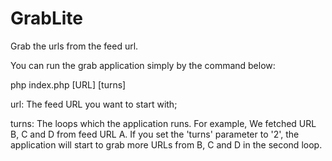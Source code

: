 GrabLite
========

Grab the urls from the feed url.

You can run the grab application simply by the command below:

php index.php [URL] [turns]

url: The feed URL you want to start with;

turns: The loops which the application runs. For example, We fetched URL B, C and D from feed URL A. 
       If you set the 'turns' parameter to '2', the application will start to grab more URLs from B, C and D in the second loop.
